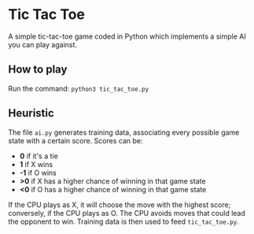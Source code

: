 # Tic Tac Toe
A simple tic-tac-toe game coded in Python which implements a simple AI you can play against.

## How to play
Run the command:
`python3 tic_tac_toe.py`

## Heuristic
The file `ai.py` generates training data, associating every possible game state with a certain score. Scores can be:
- **0** if it's a tie
- **1** if X wins
- **-1** if O wins
- **>0** if X has a higher chance of winning in that game state
- **<0** if O has a higher chance of winning in that game state

If the CPU plays as X, it will choose the move with the highest score; conversely, if the CPU plays as O. The CPU avoids moves that could lead the opponent to win.
Training data is then used to feed `tic_tac_toe.py`.
